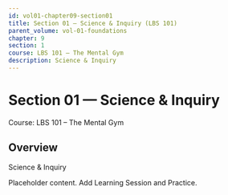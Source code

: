 ```yaml
---
id: vol01-chapter09-section01
title: Section 01 — Science & Inquiry (LBS 101)
parent_volume: vol-01-foundations
chapter: 9
section: 1
course: LBS 101 – The Mental Gym
description: Science & Inquiry
---
```



# Section 01 — Science & Inquiry
Course: LBS 101 – The Mental Gym

## Overview
Science & Inquiry


Placeholder content. Add Learning Session and Practice.
